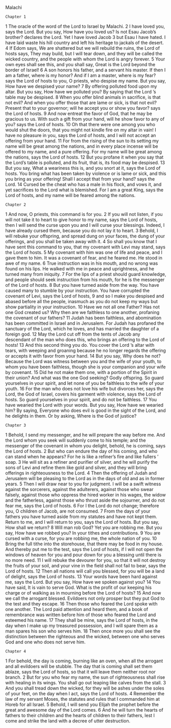 Malachi

	Chapter 1

1	The oracle of the word of the Lord to Israel by Malachi.
2	I have loved you, says the Lord. But you say, How have you loved us? Is not Esau Jacob’s brother? declares the Lord. Yet I have loved Jacob
3	but Esau I have hated. I have laid waste his hill country and left his heritage to jackals of the desert.
4	If Edom says, We are shattered but we will rebuild the ruins, the Lord of hosts says, They may build, but I will tear down, and they will be called the wicked country, and the people with whom the Lord is angry forever.
5	Your own eyes shall see this, and you shall say, Great is the Lord beyond the border of Israel!
6	A son honors his father, and a servant his master. If then I am a father, where is my honor? And if I am a master, where is my fear? says the Lord of hosts to you, O priests, who despise my name. But you say, How have we despised your name?
7	By offering polluted food upon my altar. But you say, How have we polluted you? By saying that the Lord ’s table may be despised.
8	When you offer blind animals in sacrifice, is that not evil? And when you offer those that are lame or sick, is that not evil? Present that to your governor; will he accept you or show you favor? says the Lord of hosts.
9	And now entreat the favor of God, that he may be gracious to us. With such a gift from your hand, will he show favor to any of you? says the Lord of hosts.
10	Oh that there were one among you who would shut the doors, that you might not kindle fire on my altar in vain! I have no pleasure in you, says the Lord of hosts, and I will not accept an offering from your hand.
11	For from the rising of the sun to its setting my name will be great among the nations, and in every place incense will be offered to my name, and a pure offering. For my name will be great among the nations, says the Lord of hosts.
12	But you profane it when you say that the Lord’s table is polluted, and its fruit, that is, its food may be despised.
13	But you say, What a weariness this is, and you snort at it, says the Lord of hosts. You bring what has been taken by violence or is lame or sick, and this you bring as your offering! Shall I accept that from your hand? says the Lord.
14	Cursed be the cheat who has a male in his flock, and vows it, and yet sacrifices to the Lord what is blemished. For I am a great King, says the Lord of hosts, and my name will be feared among the nations.

	Chapter 2

1	And now, O priests, this command is for you.
2	If you will not listen, if you will not take it to heart to give honor to my name, says the Lord of hosts, then I will send the curse upon you and I will curse your blessings. Indeed, I have already cursed them, because you do not lay it to heart.
3	Behold, I will rebuke your offspring, and spread dung on your faces, the dung of your offerings, and you shall be taken away with it.
4	So shall you know that I have sent this command to you, that my covenant with Levi may stand, says the Lord of hosts.
5	My covenant with him was one of life and peace, and I gave them to him. It was a covenant of fear, and he feared me. He stood in awe of my name.
6	True instruction was in his mouth, and no wrong was found on his lips. He walked with me in peace and uprightness, and he turned many from iniquity.
7	For the lips of a priest should guard knowledge, and people should seek instruction from his mouth, for he is the messenger of the Lord of hosts.
8	But you have turned aside from the way. You have caused many to stumble by your instruction. You have corrupted the covenant of Levi, says the Lord of hosts,
9	and so I make you despised and abased before all the people, inasmuch as you do not keep my ways but show partiality in your instruction.
10	Have we not all one Father? Has not one God created us? Why then are we faithless to one another, profaning the covenant of our fathers?
11	Judah has been faithless, and abomination has been committed in Israel and in Jerusalem. For Judah has profaned the sanctuary of the Lord, which he loves, and has married the daughter of a foreign god.
12	May the Lord cut off from the tents of Jacob any descendant of the man who does this, who brings an offering to the Lord of hosts!
13	And this second thing you do. You cover the Lord ’s altar with tears, with weeping and groaning because he no longer regards the offering or accepts it with favor from your hand.
14	But you say, Why does he not? Because the Lord was witness between you and the wife of your youth, to whom you have been faithless, though she is your companion and your wife by covenant.
15	Did he not make them one, with a portion of the Spirit in their union? And what was the one God seeking? Godly offspring. So guard yourselves in your spirit, and let none of you be faithless to the wife of your youth.
16	For the man who does not love his wife but divorces her, says the Lord, the God of Israel, covers his garment with violence, says the Lord of hosts. So guard yourselves in your spirit, and do not be faithless.
17	You have wearied the Lord with your words. But you say, How have we wearied him? By saying, Everyone who does evil is good in the sight of the Lord, and he delights in them. Or by asking, Where is the God of justice?

	Chapter 3

1	Behold, I send my messenger, and he will prepare the way before me. And the Lord whom you seek will suddenly come to his temple; and the messenger of the covenant in whom you delight, behold, he is coming, says the Lord of hosts.
2	But who can endure the day of his coming, and who can stand when he appears? For he is like a refiner’s fire and like fullers ’ soap.
3	He will sit as a refiner and purifier of silver, and he will purify the sons of Levi and refine them like gold and silver, and they will bring offerings in righteousness to the Lord.
4	Then the offering of Judah and Jerusalem will be pleasing to the Lord as in the days of old and as in former years.
5	Then I will draw near to you for judgment. I will be a swift witness against the sorcerers, against the adulterers, against those who swear falsely, against those who oppress the hired worker in his wages, the widow and the fatherless, against those who thrust aside the sojourner, and do not fear me, says the Lord of hosts.
6	For I the Lord do not change; therefore you, O children of Jacob, are not consumed.
7	From the days of your fathers you have turned aside from my statutes and have not kept them. Return to me, and I will return to you, says the Lord of hosts. But you say, How shall we return?
8	Will man rob God? Yet you are robbing me. But you say, How have we robbed you? In your tithes and contributions.
9	You are cursed with a curse, for you are robbing me, the whole nation of you.
10	Bring the full tithe into the storehouse, that there may be food in my house. And thereby put me to the test, says the Lord of hosts, if I will not open the windows of heaven for you and pour down for you a blessing until there is no more need.
11	I will rebuke the devourer for you, so that it will not destroy the fruits of your soil, and your vine in the field shall not fail to bear, says the Lord of hosts.
12	Then all nations will call you blessed, for you will be a land of delight, says the Lord of hosts.
13	Your words have been hard against me, says the Lord. But you say, How have we spoken against you?
14	You have said, It is vain to serve God. What is the profit of our keeping his charge or of walking as in mourning before the Lord of hosts?
15	And now we call the arrogant blessed. Evildoers not only prosper but they put God to the test and they escape.
16	Then those who feared the Lord spoke with one another. The Lord paid attention and heard them, and a book of remembrance was written before him of those who feared the Lord and esteemed his name.
17	They shall be mine, says the Lord of hosts, in the day when I make up my treasured possession, and I will spare them as a man spares his son who serves him.
18	Then once more you shall see the distinction between the righteous and the wicked, between one who serves God and one who does not serve him.

	Chapter 4

1	For behold, the day is coming, burning like an oven, when all the arrogant and all evildoers will be stubble. The day that is coming shall set them ablaze, says the Lord of hosts, so that it will leave them neither root nor branch.
2	But for you who fear my name, the sun of righteousness shall rise with healing in its wings. You shall go out leaping like calves from the stall.
3	And you shall tread down the wicked, for they will be ashes under the soles of your feet, on the day when I act, says the Lord of hosts.
4	Remember the law of my servant Moses, the statutes and rules that I commanded him at Horeb for all Israel.
5	Behold, I will send you Elijah the prophet before the great and awesome day of the Lord comes.
6	And he will turn the hearts of fathers to their children and the hearts of children to their fathers, lest I come and strike the land with a decree of utter destruction.

